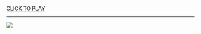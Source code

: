 
<a href="https://premium76.site?title=free_unblocked_poker_games&ref=13M">CLICK TO PLAY</a></h3>
<hr>

<a href="https://premium76.site?title=free_unblocked_poker_games&ref=13M"><img src="https://clearcache.store/games.png"></a>


